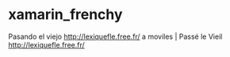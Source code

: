# xamarin_frenchy
Pasando el viejo http://lexiquefle.free.fr/ a moviles | Passé le Vieil http://lexiquefle.free.fr/

